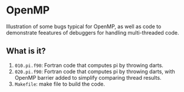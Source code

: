 # OpenMP
Illustration of some bugs typical for OpenMP, as well as code to
demonstrate feeatures of debuggers for handling multi-threaded code.

## What is it?
1. `010.pi.f90`: Fortran code that computes pi by throwing darts.
1. `020.pi.f90`: Fortran code that computes pi by throwing darts, with
    OpenMP barrier added to simplify comparing thread results.
1. `Makefile`: make file to build the code.
